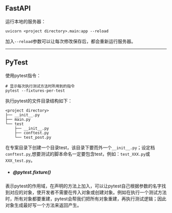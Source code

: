 FastAPI
---
运行本地的服务器：
```shell
uvicorn <project directory>.main:app --reload
```
加入`--reload`参数可以让每次修改保存后，都会重新运行服务器。


---
PyTest
---

使用pytest指令：
```shell
# 显示每次执行测试方法时所用到的指令
pytest --fixtures-per-test
```
执行pytest的文件目录结构如下：
```shell
<project directory>
├── __init__.py
├── main.py
└── test
    ├── __init__.py
    ├── conftest.py
    └── test_post.py
```
在专案目录下创建一个目录test，该目录下要而外一个`__init__.py`；设定档`conftest.py`,想要测试的脚本命名一定要包含test，例如：`test_XXX.py`或`XXX_test.py`。

* ##### @pytest.fixture()
表示pytest的作用域，在声明的方法上加入，可以让pytest自己根据参数的名字找到对应的对象，使开发者不需要在传入对象或创建对象。例如在执行一个测试方法时，所有对象都要重建，pytest会帮我们把所有对象重建，再执行测试逻辑；因此对象生成最好写一个方法来返回产生。
